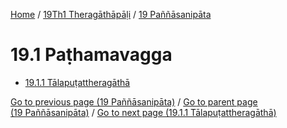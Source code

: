 
[Home](/) / [19Th1 Theragāthāpāḷi](../../19Th1.md) / [19 Paññāsanipāta](../19.md)

# 19.1 Paṭhamavagga

* [19.1.1 Tālapuṭattheragāthā](19.1/19.1.1.md)

[Go to previous page (19 Paññāsanipāta)](../19.md) / [Go to parent page (19 Paññāsanipāta)](../19.md) / [Go to next page (19.1.1 Tālapuṭattheragāthā)](19.1/19.1.1.md)


